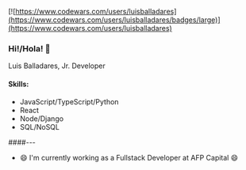 [![https://www.codewars.com/users/luisballadares](https://www.codewars.com/users/luisballadares/badges/large)](https://www.codewars.com/users/luisballadares)
### Hi!/Hola! 👋

Luis Balladares, Jr. Developer

#### Skills:
- JavaScript/TypeScript/Python
- React
- Node/Django
- SQL/NoSQL

####---
- 😄 I'm currently working as a Fullstack Developer at AFP Capital 😄

<!--
**LuchoMate/LuchoMate** is a ✨ _special_ ✨ repository because its `README.md` (this file) appears on your GitHub profile.

Here are some ideas to get you started:

- 🔭 I’m currently working on ...
- 🌱 I’m currently learning ...
- 👯 I’m looking to collaborate on ...
- 🤔 I’m looking for help with ...
- 💬 Ask me about ...
- 📫 How to reach me: ...
- 😄 Pronouns: ...
- ⚡ Fun fact: ...
-->
